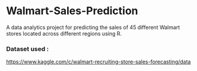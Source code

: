# Walmart-Sales-Prediction

A data analytics project for predicting the sales of 45 different Walmart stores located across different regions using R. 

### Dataset used : 
https://www.kaggle.com/c/walmart-recruiting-store-sales-forecasting/data
